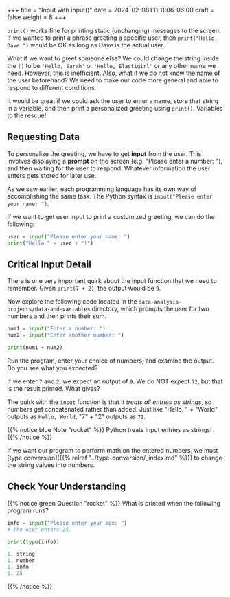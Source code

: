 +++
title = "Input with input()"
date = 2024-02-08T11:11:06-06:00
draft = false
weight = 8
+++

`print()` works fine for printing static (unchanging) messages to the
screen. If we wanted to print a phrase greeting a specific user, then
`print("Hello, Dave.")` would be OK as long as Dave is the actual
user.

What if we want to greet someone else? We could change the string inside the
`()` to be `'Hello, Sarah'` or `'Hello, Elastigirl'` or any other name we
need. However, this is inefficient. Also, what if we do not know the name of
the user beforehand? We need to make our code more general and able to respond
to different conditions.

It would be great if we could ask the user to enter a name, store that string
in a variable, and then print a personalized greeting using `print()`.
Variables to the rescue!

## Requesting Data

To personalize the greeting, we have to get **input** from the user. This
involves displaying a **prompt** on the screen (e.g. "Please enter a number:
"), and then waiting for the user to respond. Whatever information the user
enters gets stored for later use.

As we saw earlier, each programming language has its own way of accomplishing
the same task. The Python syntax is `input("Please enter your
name: ")`.

If we want to get user input to print a customized greeting, we can do the following:

```python
user = input("Please enter your name: ")
print("Hello " + user + "!")
```

## Critical Input Detail

There is one very important quirk about the input function that we need to
remember. Given `print(7 + 2)`, the output would be `9`.

Now explore the following code located in the `data-analysis-projects/data-and-variables` directory, which prompts the user for two numbers and then prints their sum.

```python
num1 = input("Enter a number: ")
num2 = input("Enter another number: ")

print(num1 + num2)
```

Run the program, enter your choice of numbers, and examine the output. Do you
see what you expected?

If we enter `7` and `2`, we expect an output of `9`.  We do NOT expect
`72`, but that is the result printed. What gives?

The quirk with the `input` function is that it *treats all entries as
strings*, so numbers get concatenated rather than added.  Just like
"Hello, " + "World" outputs as `Hello, World`, "7" + "2" outputs as `72`.

{{% notice blue Note "rocket" %}}
Python treats input entries as strings!
{{% /notice %}}

If we want our program to perform math on the entered numbers, we must [type conversion]({{% relref "../type-conversion/_index.md" %}}) to change the string values into numbers.

## Check Your Understanding

{{% notice green Question "rocket" %}}
What is printed when the following program runs?

```python
info = input("Please enter your age: ")
# The user enters 25.

print(type(info))

1. string
1. number
1. info
1. 25
```
{{% /notice %}}